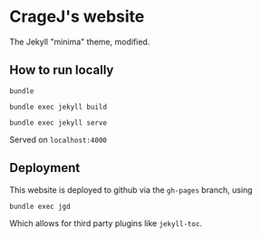# CrageJ's website
 The Jekyll "minima" theme, modified.
## How to run locally
```bundle```

```bundle exec jekyll build```

```bundle exec jekyll serve```

Served on `localhost:4000`

## Deployment
This website is deployed to github via the `gh-pages` branch, using

```bundle exec jgd```

Which allows for third party plugins like `jekyll-toc`.
